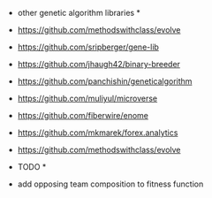 * other genetic algorithm libraries *
* https://github.com/methodswithclass/evolve
* https://github.com/sripberger/gene-lib
* https://github.com/jhaugh42/binary-breeder
* https://github.com/panchishin/geneticalgorithm
* https://github.com/muliyul/microverse
* https://github.com/fiberwire/enome
* https://github.com/mkmarek/forex.analytics
* https://github.com/methodswithclass/evolve

* TODO *
* add opposing team composition to fitness function